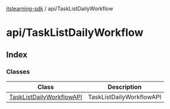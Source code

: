 [itslearning-sdk](../../modules.md) / api/TaskListDailyWorkflow

# api/TaskListDailyWorkflow

## Index

### Classes

| Class | Description |
| ------ | ------ |
| [TaskListDailyWorkflowAPI](classes/TaskListDailyWorkflowAPI.md) | TaskListDailyWorkflowAPI |
